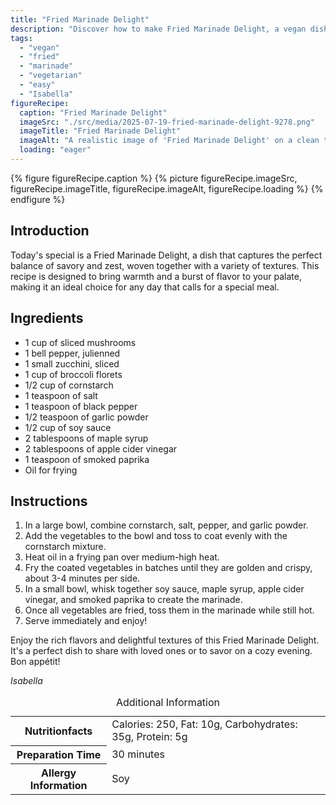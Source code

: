 ```yaml
---
title: "Fried Marinade Delight"
description: "Discover how to make Fried Marinade Delight, a vegan dish combining crispy vegetables with a savory marinade, perfect for a special meal."
tags:
  - "vegan"
  - "fried"
  - "marinade"
  - "vegetarian"
  - "easy"
  - "Isabella"
figureRecipe: 
  caption: "Fried Marinade Delight"
  imageSrc: "./src/media/2025-07-19-fried-marinade-delight-9278.png"
  imageTitle: "Fried Marinade Delight"
  imageAlt: "A realistic image of 'Fried Marinade Delight' on a clean table, featuring crispy vegetables in a soy-maple marinade, showcased against a neutral backdrop."
  loading: "eager"
---
```


{% figure figureRecipe.caption %}
{% picture figureRecipe.imageSrc, figureRecipe.imageTitle, figureRecipe.imageAlt, figureRecipe.loading %}
{% endfigure %}

## Introduction

Today's special is a Fried Marinade Delight, a dish that captures the perfect balance of savory and zest, woven together with a variety of textures. This recipe is designed to bring warmth and a burst of flavor to your palate, making it an ideal choice for any day that calls for a special meal.

## Ingredients

- 1 cup of sliced mushrooms
- 1 bell pepper, julienned
- 1 small zucchini, sliced
- 1 cup of broccoli florets
- 1/2 cup of cornstarch
- 1 teaspoon of salt
- 1 teaspoon of black pepper
- 1/2 teaspoon of garlic powder
- 1/2 cup of soy sauce
- 2 tablespoons of maple syrup
- 2 tablespoons of apple cider vinegar
- 1 teaspoon of smoked paprika
- Oil for frying

## Instructions

1. In a large bowl, combine cornstarch, salt, pepper, and garlic powder.
2. Add the vegetables to the bowl and toss to coat evenly with the cornstarch mixture.
3. Heat oil in a frying pan over medium-high heat.
4. Fry the coated vegetables in batches until they are golden and crispy, about 3-4 minutes per side.
5. In a small bowl, whisk together soy sauce, maple syrup, apple cider vinegar, and smoked paprika to create the marinade.
6. Once all vegetables are fried, toss them in the marinade while still hot.
7. Serve immediately and enjoy!

Enjoy the rich flavors and delightful textures of this Fried Marinade Delight. It's a perfect dish to share with loved ones or to savor on a cozy evening. Bon appétit!

*Isabella*

<table><caption class='sr-only'>Additional Information</caption><tr><th>Nutritionfacts</th><td>Calories: 250, Fat: 10g, Carbohydrates: 35g, Protein: 5g&nbsp;</td></tr><tr><th>Preparation Time</th><td>30 minutes&nbsp;</td></tr><tr><th>Allergy Information</th><td>Soy&nbsp;</td></tr></table>

